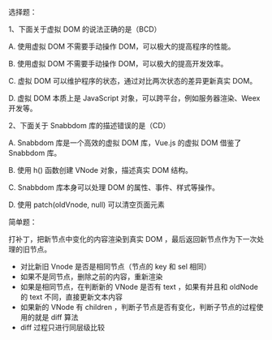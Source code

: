 选择题：

1、下面关于虚拟 DOM 的说法正确的是（BCD）

A. 使用虚拟 DOM 不需要手动操作 DOM，可以极大的提高程序的性能。

B. 使用虚拟 DOM 不需要手动操作 DOM，可以极大的提高开发效率。

C. 虚拟 DOM 可以维护程序的状态，通过对比两次状态的差异更新真实 DOM。

D. 虚拟 DOM 本质上是 JavaScript 对象，可以跨平台，例如服务器渲染、Weex 开发等。

2、下面关于 Snabbdom 库的描述错误的是（CD）

A. Snabbdom 库是一个高效的虚拟 DOM 库，Vue.js 的虚拟 DOM 借鉴了 Snabbdom 库。

B. 使用 h() 函数创建 VNode 对象，描述真实 DOM 结构。

C. Snabbdom 库本身可以处理 DOM 的属性、事件、样式等操作。

D. 使用 patch(oldVnode, null) 可以清空页面元素

简单题：

打补丁，把新节点中变化的内容渲染到真实 DOM ，最后返回新节点作为下一次处理的旧节点。

- 对比新旧 Vnode 是否是相同节点（节点的 key 和 sel 相同）
- 如果不是同节点，删除之前的内容，重新渲染
- 如果是相同节点，在判断新的 VNode 是否有 text ，如果有并且和 oldNode 的 text 不同，直接更新文本内容
- 如果新的 VNode 有 children ，判断子节点是否有变化，判断子节点的过程使用的就是 diff 算法
- diff 过程只进行同层级比较